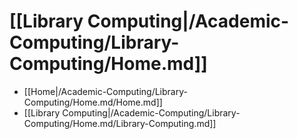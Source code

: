 # [[Library Computing|/Academic-Computing/Library-Computing/Home.md]]
 * [[Home|/Academic-Computing/Library-Computing/Home.md/Home.md]]
 * [[Library Computing|/Academic-Computing/Library-Computing/Home.md/Library-Computing.md]]
